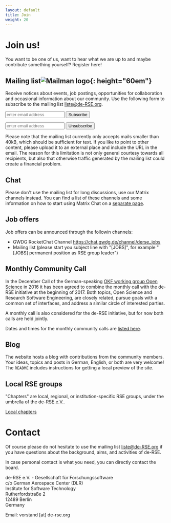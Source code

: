 ```yaml
---
layout: default
title: Join
weight: 20
---        
```


# Join us!

You want to be one of us, want to hear what we are up to and maybe
contribute something yourself? Register here!

## Mailing list![Mailman logo](../assets/img/site/logo_mailman.jpg){: height="60em"}

Receive notices about events, job postings, opportunities for collaboration
and occasional information about our community. Use the following form to
subscribe to the mailing list liste@de-RSE.org.

<form method="POST" action="https://listi.jpberlin.de/mailman/subscribe/de-rse-liste">
  <div class="form-group">
    <input name="email" value="" type="email" placeholder="enter email address">
    <button type="submit" class="btn btn-primary">Subscribe</button>
  </div>
</form>
<form method="POST" action="https://listi.jpberlin.de/mailman/options/de-rse-liste">
  <div class="form-group">
    <input name="email" value="" type="email" placeholder="enter email address">
    <input name="unsubconfirm" type="hidden" value="1">
    <button type="submit" name="unsub" class="btn btn-primary">Unsubscribe</button>
  </div>
</form>

Please note that the mailing list currently only accepts mails smaller than
40kB, which should be sufficient for text. If you like to point to other
content, please upload it to an external place and include the URL in the email.
The reason for this limitation is not only general courtesy towards all
recipients, but also that otherwise traffic generated by the mailing list could
create a financial problem.

## Chat

Please don't use the mailing list for long discussions, use our Matrix channels instead.
You can find a list of these channels and some information on how to start using Matrix Chat on a [separate page](matrix.html).

## Job offers


Job offers can be announced through the followin channels:
- GWDG RocketChat Channel
<https://chat.gwdg.de/channel/derse_jobs>
- Mailing list (please start you subject line with "[JOBS]", for example "[JOBS] permanent position as RSE group leader")

## Monthly Community Call

In the December Call of the German-speaking 
[OKF working group Open Science](http://www.ag-openscience.de/) in 2016 
it has been agreed to combine the monthly call with the de-RSE initiative at the 
beginning of 2017. Both topics, Open Science and Research Software Engineering, 
are closely related, pursue goals with a common set of interfaces, and address a 
similar circle of interested parties.

A monthly call is also considered for the de-RSE initiative, but for now both calls are held jointly.

Dates and times for the monthly community calls are [listed here](https://pad.okfn.de/p/openscience-ag-master-pad).

## Blog

The website hosts a blog with contributions from the community members.
Your ideas, topics and posts in German, English, or both are very welcome!
The `README` includes instructions for getting a local preview of the site.

## Local RSE groups

"Chapters" are local, regional, or institution-specific RSE groups, under the umbrella of the de-RSE.e.V..

[Local chapters](https://de-rse.org/chapter/)

# Contact

Of course please do not hesitate to use the mailing list liste@de-RSE.org if
you have questions about the background, aims, and activities of de-RSE.

In case personal contact is what you need, you can directly contact the board.

de-RSE e.V. - Gesellschaft für Forschungssoftware  
c/o German Aerospace Center (DLR)  
Institute for Software Technology  
Rutherfordstraße 2  
12489 Berlin  
Germany

Email: vorstand [at] de-rse.org  
